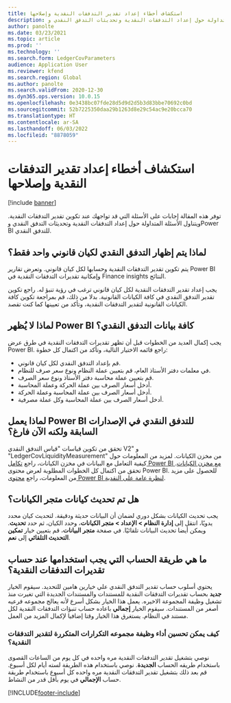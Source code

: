 ```yaml
---
title: استكشاف أخطاء إعداد تقدير التدفقات النقدية وإصلاحها
description: توفر هذه المقالة إجابات على الأسئلة التي قد تواجهك عند تكوين تقدير التدفقات النقدية. ويتناول الأسئلة المتداولة حول إعداد التدفقات النقدية وتحديثات التدفق النقدي وPower BI للتدفق النقدي.
author: panolte
ms.date: 03/23/2021
ms.topic: article
ms.prod: ''
ms.technology: ''
ms.search.form: LedgerCovParameters
audience: Application User
ms.reviewer: kfend
ms.search.region: Global
ms.author: panolte
ms.search.validFrom: 2020-12-30
ms.dyn365.ops.version: 10.0.15
ms.openlocfilehash: 0e3438bc07fde28d5d9d2d5b3d83bbe70692c0bd
ms.sourcegitcommit: 52b7225350daa29b1263d8e29c54ac9e20bcca70
ms.translationtype: HT
ms.contentlocale: ar-SA
ms.lasthandoff: 06/03/2022
ms.locfileid: "8878059"
---
```

# <a name="troubleshoot-cash-flow-forecasting-setup"></a>استكشاف أخطاء إعداد تقدير التدفقات النقدية وإصلاحها

[!include [banner](../includes/banner.md)]

توفر هذه المقالة إجابات على الأسئلة التي قد تواجهك عند تكوين تقدير التدفقات النقدية. ويتناول الأسئلة المتداولة حول إعداد التدفقات النقدية وتحديثات التدفق النقدي وPower BI للتدفق النقدي.

## <a name="why-is-cash-flow-shown-for-only-one-legal-entity"></a>لماذا يتم إظهار التدفق النقدي لكيان قانوني واحد فقط؟

يتم تكوين تقدير التدفقات النقدية وحسابها لكل كيان قانوني. وتعرض تقارير Power BI وإمكانية تقديرات التدفقات النقدية في Finance insights النتائج.

يجب إعداد تقدير التدفقات النقدية لكل كيان قانوني ترغب في رؤية تنبؤ له. راجع تكوين تقدير التدفق النقدي في كافة الكيانات القانونية. بدلا من ذلك، قم بمراجعة تكوين كافة الكيانات القانونية لتقدير التدفقات النقدية، وتأكد من تعيينها كما كنت تقصد.

## <a name="why-doesnt-power-bi-show-all-the-cash-flow-data"></a>لماذا لا يُظهر  Power BI كافة بيانات التدفق النقدي؟

يجب إكمال العديد من الخطوات قبل أن تظهر تقديرات التدفقات النقدية في طرق عرض Power BI. راجع قائمه الاختيار التالية، وتأكد من اكتمال كل خطوة:

- قم بإعداد التدفق النقدي لكل كيان قانوني.
- في معلمات دفتر الأستاذ العام، قم بتعيين عملة النظام ونوع سعر صرف للنظام.
- قم بتعيين عملة محاسبة دفتر الأستاذ ونوع سعر الصرف.
- أدخل أسعار الصرف بين عملة الحركة وعملة المحاسبة.
- أدخل أسعار الصرف بين عملة المحاسبة وعملة الحركة.
- أدخل أسعار الصرف بين عملة المحاسبة وكل عملة مصرفية.

## <a name="why-did-cash-flow-power-bi-work-in-previous-versions-but-is-now-blank"></a>لماذا يعمل Power BI للتدفق النقدي في الإصدارات السابقة ولكنه الآن فارغ؟

تحقق من تكوين قياسات "قياس التدفق النقدي V2" و "LedgerCovLiquidityMeasurement" من مخزن الكيانات. لمزيد من المعلومات حول كيفية التعامل مع البيانات في مخزن الكيانات، راجع [تكامل Power BI مع مخزن الكيانات](../../fin-ops-core/dev-itpro/analytics/power-bi-integration-entity-store.md). تحقق من اكتمال كل الخطوات المطلوبة لعرض محتوى Power BI. للحصول على مزيد من المعلومات، راجع [محتوى Power BI لنظرة عامة على النقدية](Cash-Overview-Power-BI-content.md).

## <a name="have-the-entity-store-entities-been-refreshed"></a>هل تم تحديث كيانات متجر الكيانات؟

يجب تحديث الكيانات بشكل دوري لضمان أن البيانات حديثة ودقيقة. لتحديث كيان محدد يدويًا، انتقل إلى **إدارة النظام \> الإعداد \> متجر الكيانات**، وحدد الكيان، ثم حدد **تحديث**. ويمكن أيضا تحديث البيانات تلقائيًا. في صفحة **متجر البيانات**، قم بتعيين خيار **تمكين التحديث التلقائي** إلى **نعم**.

## <a name="which-calculation-method-should-be-used-when-calculating-cash-flow-forecasts"></a>ما هي طريقة الحساب التي يجب استخدامها عند حساب تقديرات التدفقات النقدية؟

يحتوي أسلوب حساب تقدير التدفق النقدي علي خيارين هامين للتحديد. سيقوم الخيار **جديد** بحساب تقديرات التدفقات النقدية للمستندات والمستندات الجديدة التي تغيرت منذ تشغيل وظيفة المجموعة الاخيره. يعمل هذا الخيار بشكل أسرع لأنه يعالج مجموعه فرعيه أصغر من المستندات. سيقوم الخيار **إجمالي** باعاده حساب تنبؤات التدفقات النقدية لكل مستند في النظام. يستغرق هذا الخيار وقتا إضافيا لإكمال المزيد من العمل.

### <a name="how-do-i-improve-the-performance-of-the-cash-flow-forecasting-recurring-batch-job"></a>كيف يمكن تحسين أداء وظيفة مجموعه التكرارات المتكررة لتقدير التدفقات النقدية؟

نوصي بتشغيل تقدير التدفقات النقدية مره واحده في كل يوم من الساعات القصوى باستخدام طريقه الحساب **الجديدة**. نوصي باستخدام هذه الطريقة لسته أيام لكل أسبوع. قم بعد ذلك بتشغيل تقدير التدفقات النقدية مره واحده كل أسبوع باستخدام طريقة حساب **الإجمالي** في يوم بأقل قدر من النشاط.

[!INCLUDE[footer-include](../../includes/footer-banner.md)]

